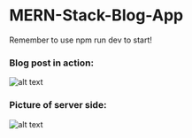 # MERN-Stack-Blog-App

Remember to use npm run dev to start!


### Blog post in action:
![alt text]([https://i.ibb.co/nmfbNmf/Screenshot-131.png](https://i.ibb.co/1QsWBLW/Screenshot-130.png))


### Picture of server side:
![alt text](https://i.ibb.co/nmfbNmf/Screenshot-131.png)




